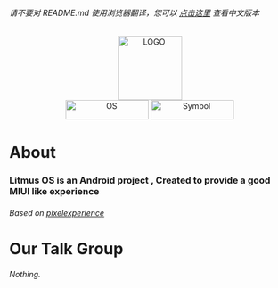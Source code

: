 ###### 请不要对 README.md 使用浏览器翻译，您可以 [点击这里](https://github.com/project-litmus/.github/blob/main/profile/README-zh-cn.md) 查看中文版本  
  
<div align="center">    
  <img src="https://s1.ax1x.com/2023/04/14/p9SUorR.png" width = "115" height = "115" alt="LOGO" />
</div>
<div align="center">
  <img src="https://s1.ax1x.com/2023/04/14/p9Sdk01.png" width = "148.6" height = "35" alt="OS" />
  <a href="js.design">
    <img src="https://s1.ax1x.com/2023/04/14/p9SdATx.png" width = "148.6" height = "35" alt="Symbol" />
  </a>
</div>

# About
### Litmus OS is an Android project , Created to provide a good MIUI like experience
###### Based on [pixelexperience](https://github.com/pixelexperience) 
# Our Talk Group</H2>
###### Nothing.
